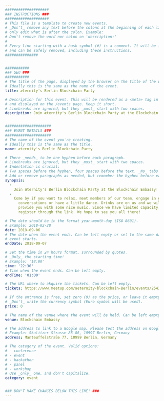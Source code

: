```yaml
---
####################
### INSTRUCTIONS ###
####################
# This file is a template to create new events.
# _Don't_ remove any text before the colons at the beginning of each line,
# only edit what is after the colon. Example:
# Don't remove the word nor colon on 'description:'
#
# Every line starting with a hash symbol (#) is a comment. It will be ignored
# and can be safely removed, including these instructions.
###############


###########
### SEO ###
###########
# The title of the page, displayed by the browser on the title of the window.
# Ideally this is the same as the name of the event.
title: æternity's Berlin Blockchain Party

# Description for this event. This will be rendered as a <meta> tag in the HTML,
# and displayed on the /events page. Keep it short.
# Linebreaks are ignored, but they _must_ start with two spaces.
description: Join æternity's Berlin Blockchain Party at the Blockchain Embassy!


#####################
### EVENT DETAILS ###
#####################
# The name of the event you're creating.
# Ideally this is the same as the title.
name: æternity's Berlin Blockchain Party

# There _needs_ to be one hyphen before each paragraph.
# Linebreaks are ignored, but they _must_ start with two spaces.
# Indentation is crucial:
# Two spaces before the hyphen, four spaces before the text. _No_ tabs allowed.
# Add or remove paragraphs as needed, but remember the hyphen before each entry.
synopsis:
  -
    Join æternity's Berlin Blockchain Party at the Blockchain Embassy!
  -
    Come by if you want to relax, meet members of our team, engage in good
      conversations or have a little dance. Drinks are on us and we will
      provide you with some nice music. Since we have limited capacity, please
      register through the link. We hope to see you all there!

# The date should be in the format year-month-day (ISO 8601).
# Example: 2018-02-28
date: 2018-09-06
# The date when the event ends. Can be left empty or set to the same day the
# event starts.
endDate: 2018-09-07

# Set the time in 24 hours format, surrounded by quotes.
# _Only_ the starting time!
# Example: '18:00'
time: '22:30'
# Time when the event ends. Can be left empty.
endTime: '01:00'

# The URL where to akquire the tickets. Can be left empty.
tickets: https://www.meetup.com/aeternity-blockchain-Berlin/events/254352456/?isFirstPublish=true

# If the entrance is free, set zero (0) as the price, or leave it empty.
# _Don't_ write the currency symbol (Euro symbol will be used).
price: 0

# The name of the venue where the event will be held. Can be left empty.
venue: Blockchain Embassy

# The address to link to a Google map. Please test the address on Google Maps.
# Example: Skalitzer Strasse 85-86, 10997 Berlin, Germany
address: Manteuffelstraße 77, 10999 Berlin, Germany

# The category of the event. Valid options:
# - conference
# - event
# - hackathon
# - panel
# - workshop
# Use _only_ one, and don't capitalize.
category: event


### DON'T MAKE CHANGES BELOW THIS LINE! ###
---
```

<!-- ### DON'T MAKE CHANGES BELOW THIS LINE! ### -->

<Event-Content/>
